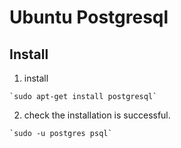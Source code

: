 # Ubuntu Postgresql

## Install 

1. install

``` shell
`sudo apt-get install postgresql`
```

2. check the installation is successful.

``` shell 
`sudo -u postgres psql`
```
